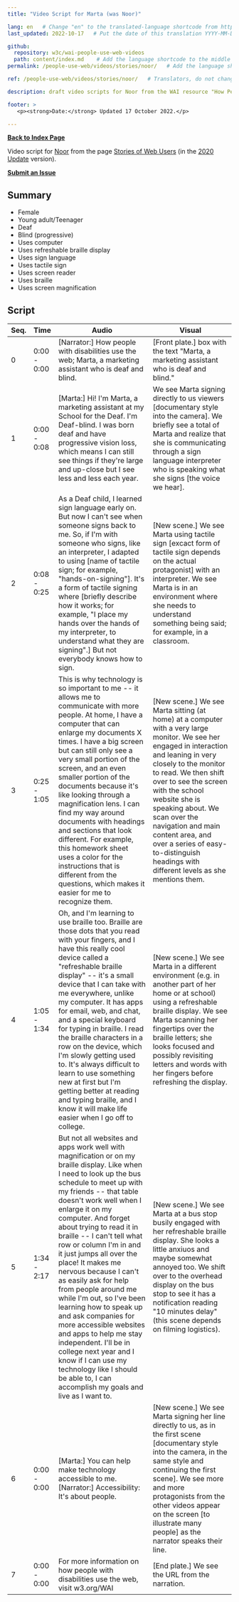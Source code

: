 ```yaml
---
title: "Video Script for Marta (was Noor)"

lang: en   # Change "en" to the translated-language shortcode from https://www.iana.org/assignments/language-subtag-registry/language-subtag-registry
last_updated: 2022-10-17   # Put the date of this translation YYYY-MM-DD (with month in the middle)

github:
  repository: w3c/wai-people-use-web-videos
  path: content/index.md    # Add the language shortcode to the middle of the filename, for example: content/index.fr.md
permalink: /people-use-web/videos/stories/noor/   # Add the language shortcode to the end, with no slash at end, for example: /link/to/page/fr

ref: /people-use-web/videos/stories/noor/   # Translators, do not change this

description: draft video scripts for Noor from the WAI resource "How People with Disabilities Use the Web"

footer: >
   <p><strong>Date:</strong> Updated 17 October 2022.</p>

---
```


**[Back to Index Page](../../)**

Video script for [Noor](https://deploy-preview-113--wai-people-use-web.netlify.app/people-use-web/user-stories-seven/) from the page [Stories of Web Users](https://deploy-preview-113--wai-people-use-web.netlify.app/people-use-web/user-stories/) (in the [2020 Update](https://github.com/w3c/wai-people-use-web/wiki/Persona-development) version).

**[Submit an Issue](https://github.com/w3c/wai-people-use-web-videos/issues/new?title=[Noor])**

## Summary

* Female
* Young adult/Teenager
* Deaf
* Blind (progressive)
* Uses computer
* Uses refreshable braille display
* Uses sign language
* Uses tactile sign
* Uses screen reader
* Uses braille
* Uses screen magnification

## Script

| Seq. | Time | Audio | Visual |
| --- | --- | --- | --- |
| 0 | 0:00 - 0:00 | [Narrator:] How people with disabilities use the web; Marta, a marketing assistant who is deaf and blind. | [Front plate.] box with the text "Marta, a marketing assistant who is deaf and blind." |
| 1 | 0:00 - 0:08 | [Marta:] Hi! I'm Marta, a marketing assistant at my School for the Deaf. I'm Deaf-blind. I was born deaf and have progressive vision loss, which means I can still see things if they're large and up-close but I see less and less each year. | We see Marta signing directly to us viewers [documentary style into the camera]. We briefly see a total of Marta and realize that she is communicating through a sign language interpreter who is speaking what she signs [the voice we hear]. |
| 2 | 0:08 - 0:25 | As a Deaf child, I learned sign language early on. But now I can't see when someone signs back to me. So, if I'm with someone who signs, like an interpreter, I adapted to using [name of tactile sign; for example, "hands-on-signing"]. It's a form of tactile signing where [briefly describe how it works; for example, "I place my hands over the hands of my interpreter, to understand what they are signing".] But not everybody knows how to sign. | [New scene.] We see Marta using tactile sign [excact form of tactile sign depends on the actual protagonist] with an interpreter. We see Marta is in an environment where she needs to understand something being said; for example, in a classroom. |
| 3 | 0:25 - 1:05 | This is why technology is so important to me -- it allows me to communicate with more people. At home, I have a computer that can enlarge my documents X times. I have a big screen but can still only see a very small portion of the screen, and an even smaller portion of the documents because it's like looking through a magnification lens. I can find my way around documents with headings and sections that look different. For example, this homework sheet uses a color for the instructions that is different from the questions, which makes it easier for me to recognize them. | [New scene.] We see Marta sitting (at home) at a computer with a very large monitor. We see her engaged in interaction and leaning in very closely to the monitor to read. We then shift over to see the screen with the school website she is speaking about. We scan over the navigation and main content area, and over a series of easy-to-distinguish headings with different levels as she mentions them. |
| 4 | 1:05 - 1:34 | Oh, and I'm learning to use braille too. Braille are those dots that you read with your fingers, and I have this really cool device called a "refreshable braille display" -- it's a small device that I can take with me everywhere, unlike my computer. It has apps for email, web, and chat, and a special keyboard for typing in braille. I read the braille characters in a row on the device, which I'm slowly getting used to. It's always difficult to learn to use something new at first but I'm getting better at reading and typing braille, and I know it will make life easier when I go off to college. | [New scene.] We see Marta in a different environment (e.g. in another part of her home or at school) using a refreshable braille display. We see Marta scanning her fingertips over the braille letters; she looks focused and possibly revisiting letters and words with her fingers before refreshing the display. |
| 5 | 1:34 - 2:17 | But not all websites and apps work well with magnification or on my braille display. Like when I need to look up the bus schedule to meet up with my friends -- that table doesn't work well when I enlarge it on my computer. And forget about trying to read it in braille -- I can't tell what row or column I'm in and it just jumps all over the place! It makes me nervous because I can't as easily ask for help from people around me while I'm out, so I've been learning how to speak up and ask companies for more accessible websites and apps to help me stay independent. I'll be in college next year and I know if I can use my technology like I should be able to, I can accomplish my goals and live as I want to. | [New scene.] We see Marta at a bus stop busily engaged with her refreshable braille display. She looks a little anxiuos and maybe somewhat annoyed too. We shift over to the overhead display on the bus stop to see it has a notification reading "10 minutes delay" (this scene depends on filming logistics). |
| 6 | 0:00 - 0:00 | [Marta:] You can help make technology accessible to me. [Narrator:] Accessibility: It's about people. | [New scene.] We see Marta signing her line directly to us, as in the first scene [documentary style into the camera, in the same style and continuing the first scene]. We see more and more protagonists from the other videos appear on the screen [to illustrate many people] as the narrator speaks their line. |
| 7 | 0:00 - 0:00 | For more information on how people with disabilities use the web, visit w3.org/WAI | [End plate.] We see the URL from the narration. |
